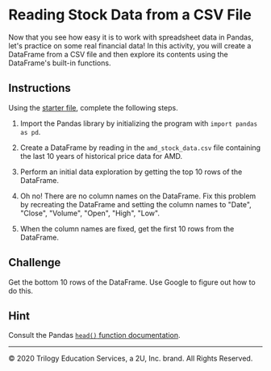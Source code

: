 # Reading Stock Data from a CSV File

Now that you see how easy it is to work with spreadsheet data in Pandas, let's practice on some real financial data! In this activity, you will create a DataFrame from a CSV file and then explore its contents using the DataFrame's built-in functions.

## Instructions

Using the [starter file](Unsolved/reading_stock_data.ipynb), complete the following steps.

1. Import the Pandas library by initializing the program with `import pandas as pd`.

2. Create a DataFrame by reading in the `amd_stock_data.csv` file containing the last 10 years of historical price data for AMD.

3. Perform an initial data exploration by getting the top 10 rows of the DataFrame.

4. Oh no! There are no column names on the DataFrame. Fix this problem by recreating the DataFrame and setting the column names to "Date", "Close", "Volume", "Open", "High", "Low".

5. When the column names are fixed, get the first 10 rows from the DataFrame.

## Challenge

Get the bottom 10 rows of the DataFrame. Use Google to figure out how to do this.

## Hint

Consult the Pandas [`head()` function documentation](https://pandas.pydata.org/pandas-docs/stable/reference/api/pandas.DataFrame.head.html).

---

© 2020 Trilogy Education Services, a 2U, Inc. brand. All Rights Reserved.
